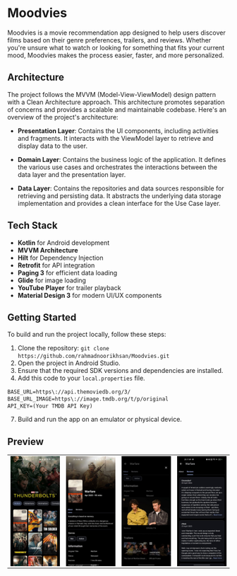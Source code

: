 # Moodvies
Moodvies is a movie recommendation app designed to help users discover films based on their genre preferences, trailers, and reviews. Whether you're unsure what to watch or looking for something that fits your current mood, Moodvies makes the process easier, faster, and more personalized.

## Architecture
The project follows the MVVM (Model-View-ViewModel) design pattern with a Clean Architecture approach. This architecture promotes separation of concerns and provides a scalable and maintainable codebase. Here's an overview of the project's architecture:

- **Presentation Layer**: Contains the UI components, including activities and fragments. It interacts with the ViewModel layer to retrieve and display data to the user.

- **Domain Layer**: Contains the business logic of the application. It defines the various use cases and orchestrates the interactions between the data layer and the presentation layer.

- **Data Layer**: Contains the repositories and data sources responsible for retrieving and persisting data. It abstracts the underlying data storage implementation and provides a clean interface for the Use Case layer.

## Tech Stack

- **Kotlin** for Android development
- **MVVM Architecture**
- **Hilt** for Dependency Injection
- **Retrofit** for API integration
- **Paging 3** for efficient data loading
- **Glide** for image loading
- **YouTube Player** for trailer playback
- **Material Design 3** for modern UI/UX components

## Getting Started
To build and run the project locally, follow these steps:

1. Clone the repository: `git clone https://github.com/rahmadnoorikhsan/Moodvies.git`
2. Open the project in Android Studio.
3. Ensure that the required SDK versions and dependencies are installed.
5. Add this code to your `local.properties` file.
```
BASE_URL=https\://api.themoviedb.org/3/
BASE_URL_IMAGE=https\://image.tmdb.org/t/p/original
API_KEY=(Your TMDB API Key)
```
7. Build and run the app on an emulator or physical device.

## Preview
<table>
    <tr>
        <td><img src="https://raw.githubusercontent.com/rahmadnoorikhsan/Moodvies/refs/heads/master/screenshots/home.jpg" align="center" alt="4"</td>
        <td><img src="https://raw.githubusercontent.com/rahmadnoorikhsan/Moodvies/refs/heads/master/screenshots/detail.jpg" align="center" alt="4"</td>
        <td><img src="https://raw.githubusercontent.com/rahmadnoorikhsan/Moodvies/refs/heads/master/screenshots/trailer.jpg" align="center" alt="4"</td>
        <td><img src="https://raw.githubusercontent.com/rahmadnoorikhsan/Moodvies/refs/heads/master/screenshots/reviews.jpg" align="center" alt="4"</td>
    </tr>
<table>
